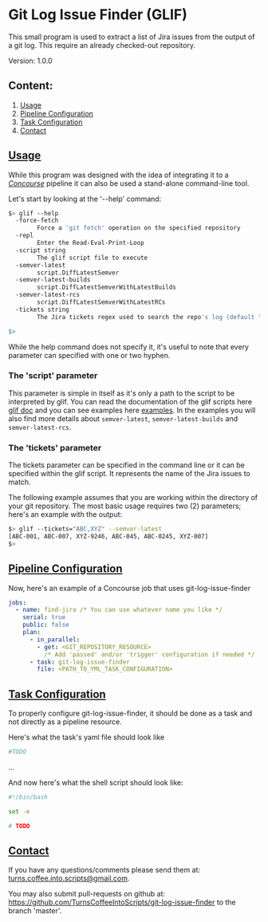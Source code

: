 # Git Log Issue Finder (GLIF)

This small program is used to extract a list of Jira issues from the output of a git log. This require an already checked-out
repository. 

Version: 1.0.0

## Content:
1. [Usage](#usage)
2. [Pipeline Configuration](#pipeline_configuration)
3. [Task Configuration](#task_configuration)
4. [Contact](#contact)

## <a name="usage" href="usage">Usage</a>
While this program was designed with the idea of integrating it to a *<a href="https://concourse-ci.org/" target="_blank">Concourse</a>* pipeline it can also be used a stand-alone
command-line tool.

Let's start by looking at the '--help' command:
```bash
$> glif --help
  -force-fetch
        Force a 'git fetch' operation on the specified repository
  -repl
        Enter the Read-Eval-Print-Loop
  -script string
        The glif script file to execute
  -semver-latest
        script.DiffLatestSemver
  -semver-latest-builds
        script.DiffLatestSemverWithLatestBuilds
  -semver-latest-rcs
        script.DiffLatestSemverWithLatestRCs
  -tickets string
        The Jira tickets regex used to search the repo's log (default "*")

$> 
```
While the help command does not specify it, it's useful to note that every parameter can specified with one or two hyphen.

### The 'script' parameter
This parameter is simple in itself as it's only a path to the script to be interpreted by glif. You can read the documentation
of the glif scripts here [glif doc](glif_doc/README.md) and you can see examples here
[examples](examples/README.md). In the examples you will also find more details about `semver-latest`, `semver-latest-builds` and
`semver-latest-rcs`.

### The 'tickets' parameter
The tickets parameter can be specified in the command line or it can be specified within the glif
script. It represents the name of the Jira issues to match.

The following example assumes that you are working within the directory of your git repository.
The most basic usage requires two (2) parameters; here's an example with the output:
```bash
$> glif --tickets="ABC,XYZ" --semver-latest
[ABC-001, ABC-007, XYZ-9246, ABC-045, ABC-0245, XYZ-007]
$> 
```

## <a name="pipeline_configuration" href="pipeline_configuration">Pipeline Configuration</a>

Now, here's an example of a Concourse job that uses git-log-issue-finder

```yml
jobs:
  - name: find-jira /* You can use whatever name you like */
    serial: true
    public: false
    plan: 
      - in_parallel:
        - get: <GIT_REPOSITORY_RESOURCE>
          /* Add 'passed' and/or 'trigger' configuration if needed */
      - task: git-log-issue-finder
        file: <PATH_TO_YML_TASK_CONFIGURATION>  
```

## <a name="task_configuration" href="task_configuration">Task Configuration</a>

To properly configure git-log-issue-finder, it should be done as a task and not directly as a pipeline resource. 

Here's what the task's yaml file should look like

```yaml
#TODO
```
...

And now here's what the shell script should look like:

```bash
#!/bin/bash

set -e

# TODO
```

## <a name="contact" href="contact">Contact</a>
If you have any questions/comments please send them at: turns.coffee.into.scripts@gmail.com.

You may also submit pull-requests on github at: https://github.com/TurnsCoffeeIntoScripts/git-log-issue-finder 
to the branch 'master'.
